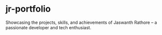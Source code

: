 # jr-portfolio
Showcasing the projects, skills, and achievements of Jaswanth Rathore – a passionate developer and tech enthusiast.

